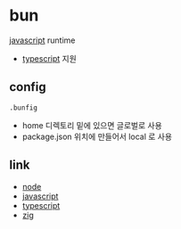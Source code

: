 # bun

[javascript](javascript) runtime

- [typescript](typescript) 지원

## config
`.bunfig`

- home 디렉토리 밑에 있으면 글로벌로 사용
- package.json 위치에 만들어서 local 로 사용

## link
- [node](node)
- [javascript](javascript)
- [typescript](typescript)
- [zig](zig)
